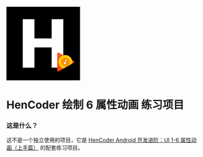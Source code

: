 ![](images/icon.png)

HenCoder 绘制 6 属性动画 练习项目
===

### 这是什么？

这不是一个独立使用的项目，它是 [HenCoder Android 开发进阶：UI 1-6 属性动画（上手篇）](http://hencoder.com/ui-1-6) 的配套练习项目。

